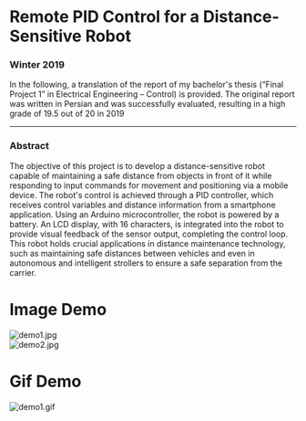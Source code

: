 <h1>Remote PID Control for a Distance-Sensitive Robot</h1> 

### Winter 2019

<p>In the following, a translation of the report of my bachelor's thesis (“Final Project 1” in Electrical Engineering – Control) is provided. The original report was written in Persian and was successfully evaluated, resulting in a high grade of 19.5 out of 20 in 2019</p>

---
### Abstract
<p>The objective of this project is to develop a distance-sensitive robot capable of maintaining a safe distance from objects in front of it while responding to input commands for movement and positioning via a mobile device. The robot's control is achieved through a PID controller, which
receives control variables and distance information from a smartphone application. Using an Arduino microcontroller, the robot is powered by a battery. An LCD display, with 16 characters, is integrated into the robot to provide visual feedback of the sensor output, completing the control loop. This robot holds crucial applications in distance maintenance technology, such as maintaining safe distances between vehicles and even in autonomous and intelligent strollers to ensure a safe separation from the carrier.</p>

# Image Demo
<img alt="demo1.jpg" src="https://github.com/mo-kasiri/Bachelor_Final_Project/blob/main/demo1.jpg?raw=true" data-hpc="true" class="Box-sc-g0xbh4-0 kzRgrI">

<br>

<img alt="demo2.jpg" src="https://github.com/mo-kasiri/Bachelor_Final_Project/blob/main/demo2.jpg?raw=true" data-hpc="true" class="Box-sc-g0xbh4-0 kzRgrI">


# Gif Demo
<img alt="demo1.gif" src="https://github.com/mo-kasiri/Bachelor_Final_Project/blob/main/demo1.gif?raw=true" data-hpc="true" class="Box-sc-g0xbh4-0 kzRgrI">
